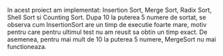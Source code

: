 In acest proiect am implementat: Insertion Sort, Merge Sort, Radix Sort, Shell Sort si Counting Sort. 
Dupa 10 la puterea 5 numere de sortat, se observa cum InsertionSort are un timp de executie foarte mare, motiv pentru care pentru ultimul test nu am reusit sa obtin un timp exact.
De asemenea, pentru mai mult de 10 la puterea 5 numere, MergeSort nu mai functioneaza.
